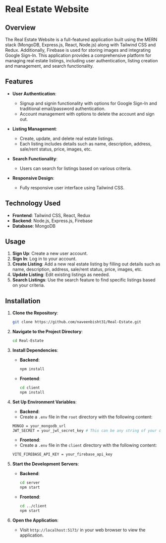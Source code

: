 # Real Estate Website

## Overview

The Real Estate Website is a full-featured application built using the MERN stack (MongoDB, Express.js, React, Node.js) along with Tailwind CSS and Redux. Additionally, Firebase is used for storing images and integrating Google Sign-In. This application provides a comprehensive platform for managing real estate listings, including user authentication, listing creation and management, and search functionality.

## Features

- **User Authentication**:

  - Signup and signin functionality with options for Google Sign-In and traditional email/password authentication.
  - Account management with options to delete the account and sign out.

- **Listing Management**:

  - Create, update, and delete real estate listings.
  - Each listing includes details such as name, description, address, sale/rent status, price, images, etc.

- **Search Functionality**:

  - Users can search for listings based on various criteria.

- **Responsive Design**:
  - Fully responsive user interface using Tailwind CSS.

## Technology Used

- **Frontend**: Tailwind CSS, React, Redux
- **Backend**: Node.js, Express.js, Firebase
- **Database**: MongoDB

## Usage

1. **Sign Up**: Create a new user account.
2. **Sign In**: Log in to your account.
3. **Create Listing**: Add a new real estate listing by filling out details such as name, description, address, sale/rent status, price, images, etc.
4. **Update Listing**: Edit existing listings as needed.
5. **Search Listings**: Use the search feature to find specific listings based on your criteria.

## Installation

1. **Clone the Repository**:

   ```bash
   git clone https://github.com/naveenbisht31/Real-Estate.git
   ```

2. **Navigate to the Project Directory**:

   ```bash
   cd Real-Estate
   ```

3. **Install Dependencies**:

   - **Backend**:
     ```bash
     npm install
     ```
   - **Frontend**:
     ```bash
     cd client
     npm install
     ```

4. **Set Up Environment Variables**:

   - **Backend**:
   - Create a `.env` file in the `root` directory with the following content:

   ```bash
   MONGO = your_mongodb_url
   JWT_SECRET = your_jwt_secret_key # This can be any string of your choice. Ensure it's kept secret and not exposed publicly.
   ```

   - **Frontend**:
   - Create a `.env` file in the `client` directory with the following content:

   ```bash
   VITE_FIREBASE_API_KEY = your_firebase_api_key
   ```

5. **Start the Development Servers**:

   - **Backend**:
     ```bash
     cd server
     npm start
     ```
   - **Frontend**:
     ```bash
     cd ../client
     npm start
     ```

6. **Open the Application**:
   - Visit `http://localhost:5173/` in your web browser to view the application.
